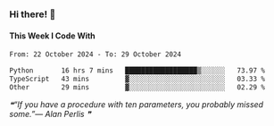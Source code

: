 ### Hi there! 👋

#### This Week I Code With
<!--START_SECTION:waka-->

```txt
From: 22 October 2024 - To: 29 October 2024

Python       16 hrs 7 mins   ██████████████████▒░░░░░░   73.97 %
TypeScript   43 mins         ▓░░░░░░░░░░░░░░░░░░░░░░░░   03.33 %
Other        29 mins         ▓░░░░░░░░░░░░░░░░░░░░░░░░   02.29 %
```

<!--END_SECTION:waka-->

<!--STARTS_HERE_QUOTE_README-->
<i>❝“If you have a procedure with ten parameters, you probably missed some.”— Alan Perlis  ❞</i>
<!--ENDS_HERE_QUOTE_README-->
